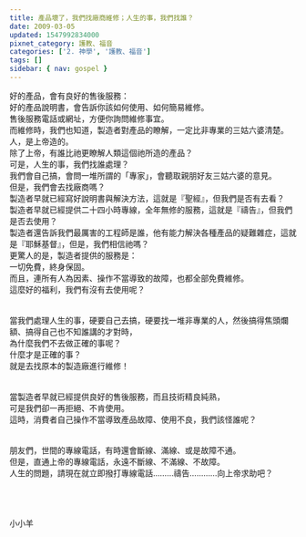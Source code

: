 ```yaml
---
title: 產品壞了，我們找廠商維修；人生的事，我們找誰？
date: 2009-03-05
updated: 1547992834000
pixnet_category: 護教、福音
categories: ['2. 神學', '護教、福音']
tags: []
sidebar: { nav: gospel }
---
```


<p>好的產品，會有良好的售後服務：<br/>好的產品說明書，會告訴你該如何使用、如何簡易維修。<br/>售後服務電話或網址，方便你詢問維修事宜。<br/>而維修時，我們也知道，製造者對產品的瞭解，一定比非專業的三姑六婆清楚。<br/><!--more-->人，是上帝造的。<br/>除了上帝，有誰比祂更瞭解人類這個祂所造的產品？<br/>可是，人生的事，我們找誰處理？<br/>我們會自己搞，會問一堆所謂的「專家」，會聽取親朋好友三姑六婆的意見。<br/>但是，我們會去找廠商嗎？<br/>製造者早就已經寫好說明書與解決方法，這就是『聖經』，但我們是否有去看？<br/>製造者早就已經提供二十四小時專線，全年無修的服務，這就是『禱告』，但我們是否去使用？<br/>製造者還告訴我們最厲害的工程師是誰，他有能力解決各種產品的疑難雜症，這就是『耶穌基督』，但是，我們相信祂嗎？<br/>更驚人的是，製造者提供的服務是：<br/>一切免費，終身保固。<br/>而且，連所有人為因素、操作不當導致的故障，也都全部免費維修。<br/>這麼好的福利，我們有沒有去使用呢？<br/><br/><br/>當我們處理人生的事，硬要自己去搞，硬要找一堆非專業的人，然後搞得焦頭爛額、搞得自己也不知誰講的才對時，<br/>為什麼我們不去做正確的事呢？<br/>什麼才是正確的事？<br/>就是去找原本的製造廠進行維修！<br/><br/><br/>當製造者早就已經提供良好的售後服務，而且技術精良純熟，<br/>可是我們卻一再拒絕、不肯使用。<br/>這時，消費者自己操作不當導致產品故障、使用不良，我們該怪誰呢？<br/><br/><br/>朋友們，世間的專線電話，有時還會斷線、滿線、或是故障不通。<br/>但是，直通上帝的專線電話，永遠不斷線、不滿線、不故障。<br/>人生的問題，請現在就立即撥打專線電話………禱告…………向上帝求助吧？<br/><br/><br/><br/><br/>小小羊</p>